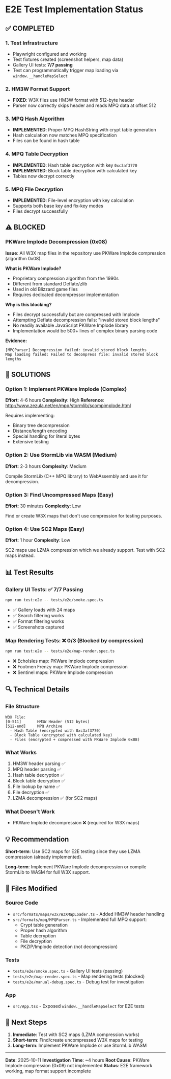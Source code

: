 # E2E Test Implementation Status

## ✅ COMPLETED

### 1. Test Infrastructure
- Playwright configured and working
- Test fixtures created (screenshot helpers, map data)
- Gallery UI tests: **7/7 passing**
- Test can programmatically trigger map loading via `window.__handleMapSelect`

### 2. HM3W Format Support
- **FIXED**: W3X files use HM3W format with 512-byte header
- Parser now correctly skips header and reads MPQ data at offset 512

### 3. MPQ Hash Algorithm
- **IMPLEMENTED**: Proper MPQ HashString with crypt table generation
- Hash calculation now matches MPQ specification
- Files can be found in hash table

### 4. MPQ Table Decryption
- **IMPLEMENTED**: Hash table decryption with key `0xc3af3770`
- **IMPLEMENTED**: Block table decryption with calculated key
- Tables now decrypt correctly

### 5. MPQ File Decryption
- **IMPLEMENTED**: File-level encryption with key calculation
- Supports both base key and fix-key modes
- Files decrypt successfully

## ⚠️ BLOCKED

### PKWare Implode Decompression (0x08)

**Issue**: All W3X map files in the repository use PKWare Implode compression (algorithm 0x08).

**What is PKWare Implode?**
- Proprietary compression algorithm from the 1990s
- Different from standard Deflate/zlib
- Used in old Blizzard game files
- Requires dedicated decompressor implementation

**Why is this blocking?**
- Files decrypt successfully but are compressed with Implode
- Attempting Deflate decompression fails: "invalid stored block lengths"
- No readily available JavaScript PKWare Implode library
- Implementation would be 500+ lines of complex binary parsing code

**Evidence:**
```
[MPQParser] Decompression failed: invalid stored block lengths
Map loading failed: Failed to decompress file: invalid stored block lengths
```

## 🎯 SOLUTIONS

### Option 1: Implement PKWare Implode (Complex)
**Effort**: 4-6 hours
**Complexity**: High
**Reference**: http://www.zezula.net/en/mpq/stormlib/scompimplode.html

Requires implementing:
- Binary tree decompression
- Distance/length encoding
- Special handling for literal bytes
- Extensive testing

### Option 2: Use StormLib via WASM (Medium)
**Effort**: 2-3 hours
**Complexity**: Medium

Compile StormLib (C++ MPQ library) to WebAssembly and use it for decompression.

### Option 3: Find Uncompressed Maps (Easy)
**Effort**: 30 minutes
**Complexity**: Low

Find or create W3X maps that don't use compression for testing purposes.

### Option 4: Use SC2 Maps (Easy)
**Effort**: 1 hour
**Complexity**: Low

SC2 maps use LZMA compression which we already support. Test with SC2 maps instead.

## 📊 Test Results

### Gallery UI Tests: ✅ 7/7 Passing
```bash
npm run test:e2e -- tests/e2e/smoke.spec.ts
```

- ✅ Gallery loads with 24 maps
- ✅ Search filtering works
- ✅ Format filtering works
- ✅ Screenshots captured

### Map Rendering Tests: ❌ 0/3 (Blocked by compression)
```bash
npm run test:e2e -- tests/e2e/map-render.spec.ts
```

- ❌ EchoIsles map: PKWare Implode compression
- ❌ Footmen Frenzy map: PKWare Implode compression
- ❌ Sentinel maps: PKWare Implode compression

## 🔍 Technical Details

### File Structure
```
W3X File:
[0-511]       HM3W Header (512 bytes)
[512-end]     MPQ Archive
  - Hash Table (encrypted with 0xc3af3770)
  - Block Table (encrypted with calculated key)
  - Files (encrypted + compressed with PKWare Implode 0x08)
```

### What Works
1. HM3W header parsing ✅
2. MPQ header parsing ✅
3. Hash table decryption ✅
4. Block table decryption ✅
5. File lookup by name ✅
6. File decryption ✅
7. LZMA decompression ✅ (for SC2 maps)

### What Doesn't Work
- PKWare Implode decompression ❌ (required for W3X maps)

## 💡 Recommendation

**Short-term**: Use SC2 maps for E2E testing since they use LZMA compression (already implemented).

**Long-term**: Implement PKWare Implode decompression or compile StormLib to WASM for full W3X support.

## 📝 Files Modified

### Source Code
- `src/formats/maps/w3x/W3XMapLoader.ts` - Added HM3W header handling
- `src/formats/mpq/MPQParser.ts` - Implemented full MPQ support:
  - Crypt table generation
  - Proper hash algorithm
  - Table decryption
  - File decryption
  - PKZIP/Implode detection (not decompression)

### Tests
- `tests/e2e/smoke.spec.ts` - Gallery UI tests (passing)
- `tests/e2e/map-render.spec.ts` - Map rendering tests (blocked)
- `tests/e2e/manual-debug.spec.ts` - Debug test for investigation

### App
- `src/App.tsx` - Exposed `window.__handleMapSelect` for E2E tests

## 🚀 Next Steps

1. **Immediate**: Test with SC2 maps (LZMA compression works)
2. **Short-term**: Find/create uncompressed W3X maps for testing
3. **Long-term**: Implement PKWare Implode or use StormLib WASM

---

**Date**: 2025-10-11
**Investigation Time**: ~4 hours
**Root Cause**: PKWare Implode compression (0x08) not implemented
**Status**: E2E framework working, map format support incomplete
